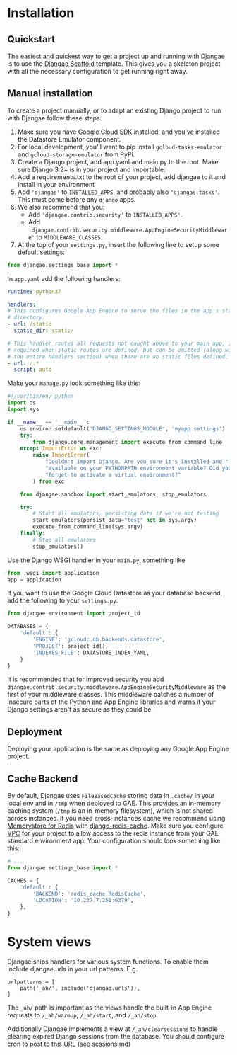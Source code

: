 # Installation

## Quickstart

The easiest and quickest way to get a project up and running with Djangae is to use the
[Djangae Scaffold](https://gitlab.com/potato-oss/djangae/djangae-scaffold) template.
This gives you a skeleton project with all the necessary configuration to get running right away.


## Manual installation

To create a project manually, or to adapt an existing Django project to run with Djangae follow these steps:

1. Make sure you have [Google Cloud SDK](https://cloud.google.com/sdk/docs/install) installed, and you've installed the Datastore Emulator component.
1. For local development, you'll want to pip install `gcloud-tasks-emulator` and `gcloud-storage-emulator` from PyPi.
1. Create a Django project, add app.yaml and main.py to the root. Make sure Django 3.2+ is in your project and importable.
1. Add a requirements.txt to the root of your project, add djangae to it and install in your environment
1. Add `'djangae'` to `INSTALLED_APPS`, and probably also `'djangae.tasks'`.  This must come before any `django` apps.
1. We also recommend that you:
    - Add `'djangae.contrib.security'` to `INSTALLED_APPS'`.
    - Add `'djangae.contrib.security.middleware.AppEngineSecurityMiddleware'` to `MIDDLEWARE_CLASSES`.
1. At the top of your `settings.py`, insert the following line to setup some default settings:

```python
from djangae.settings_base import *
```

In `app.yaml` add the following handlers:

```yml
runtime: python37

handlers:
# This configures Google App Engine to serve the files in the app's static
# directory.
- url: /static
  static_dir: static/

# This handler routes all requests not caught above to your main app. It is
# required when static routes are defined, but can be omitted (along with
# the entire handlers section) when there are no static files defined.
- url: /.*
  script: auto
```

Make your `manage.py` look something like this:

```python
#!/usr/bin/env python
import os
import sys

if __name__ == '__main__':
    os.environ.setdefault('DJANGO_SETTINGS_MODULE', 'myapp.settings')
    try:
        from django.core.management import execute_from_command_line
    except ImportError as exc:
        raise ImportError(
            "Couldn't import Django. Are you sure it's installed and "
            "available on your PYTHONPATH environment variable? Did you "
            "forget to activate a virtual environment?"
        ) from exc

    from djangae.sandbox import start_emulators, stop_emulators

    try:
        # Start all emulators, persisting data if we're not testing
        start_emulators(persist_data="test" not in sys.argv)
        execute_from_command_line(sys.argv)
    finally:
        # Stop all emulators
        stop_emulators()
```

Use the Django WSGI handler in your `main.py`, something like

```python
from .wsgi import application
app = application
```

If you want to use the Google Cloud Datastore as your database backend, add the following to your `settings.py`:

```python
from djangae.environment import project_id

DATABASES = {
    'default': {
        'ENGINE': 'gcloudc.db.backends.datastore',
        'PROJECT': project_id(),
        'INDEXES_FILE': DATASTORE_INDEX_YAML,
    }
}
```

It is recommended that for improved security you add `djangae.contrib.security.middleware.AppEngineSecurityMiddleware` as the first of your middleware classes. This middleware patches a number of insecure parts of the Python and App Engine libraries and warns if your Django settings aren't as secure as they could be.

## Deployment

Deploying your application is the same as deploying any Google App Engine project.

## Cache Backend

By default, Djangae uses `FileBasedCache` storing data in `.cache/` in your local env and in `/tmp` when deployed to GAE. This provides an in-memory caching system (`/tmp` is an in-memory filesystem), which is not shared across instances. If you need cross-instances cache we recommend using [Memorystore for Redis](https://cloud.google.com/memorystore/docs/redis) with [django-redis-cache](https://django-redis-cache.readthedocs.io/en/latest/index.html). Make sure you configure [VPC](https://cloud.google.com/appengine/docs/standard/python3/connecting-vpc) for your project to allow access to the redis instance from your GAE standard environment app. Your configuration should look something like this:

```python
# ...
from djangae.settings_base import *

CACHES = {
    'default': {
        'BACKEND': 'redis_cache.RedisCache',
        'LOCATION': '10.237.7.251:6379',
    },
}
```

# System views

Djangae ships handlers for various system functions. To enable them include djangae.urls in your url patterns. E.g.

```
urlpatterns = [
    path('_ah/', include('djangae.urls')),
]
```

The `_ah/` path is important as the views handle the built-in App Engine requests to `/_ah/warmup`, `/_ah/start`, and `/_ah/stop`.

Additionally Djangae implements a view at `/_ah/clearsessions` to handle clearing expired Django sessions from the database. You should
configure cron to post to this URL (see [sessions.md](sessions.md))
